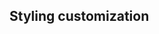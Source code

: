 <script>
	import EasyDesignConfiguration from './EasyDesignConfiguration.svelte';
</script>

## Styling customization

<EasyDesignConfiguration/>